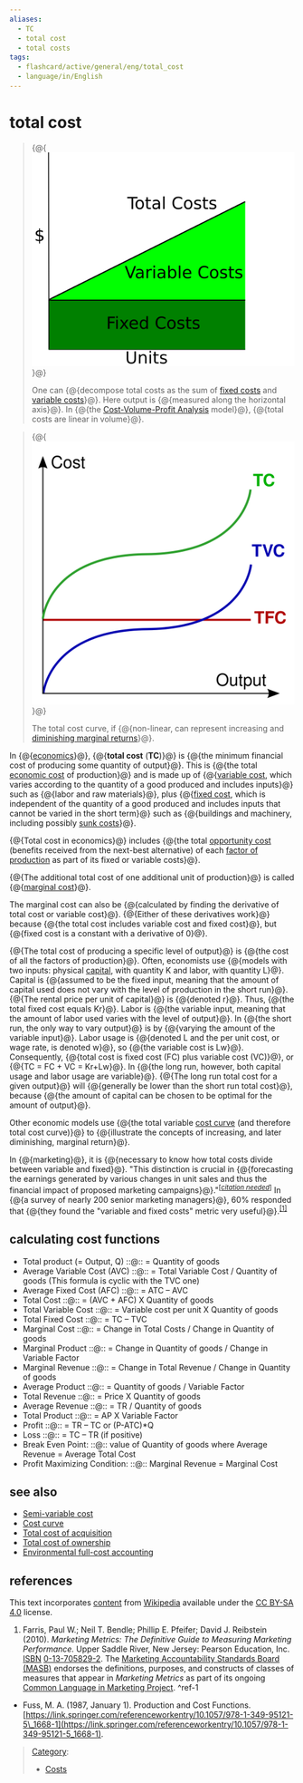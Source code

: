 ```yaml
---
aliases:
  - TC
  - total cost
  - total costs
tags:
  - flashcard/active/general/eng/total_cost
  - language/in/English
---
```


# total cost

> {@{![One can decompose total costs as the sum of [fixed costs](fixed%20costs.md) and [variable costs](variable%20costs.md).](../../archives/Wikimedia%20Commons/CVP-TC-FC-VC.svg)}@}
>
> One can {@{decompose total costs as the sum of [fixed costs](fixed%20costs.md) and [variable costs](variable%20costs.md)}@}. Here output is {@{measured along the horizontal axis}@}. In {@{the [Cost-Volume-Profit Analysis](cost-volume-profit%20analysis.md) model}@}, {@{total costs are linear in volume}@}. <!--SR:!2026-03-03,326,341!2026-01-22,294,330!2026-02-08,307,341!2026-02-27,323,341!2026-03-01,324,341-->

<!-- markdownlint MD028 -->

> {@{![The total cost curve, if non-linear, can represent increasing and [diminishing marginal returns](diminishing%20marginal%20returns.md).](../../archives/Wikimedia%20Commons/Kostukurba%2001-en.svg)}@}
>
> The total cost curve, if {@{non-linear, can represent increasing and [diminishing marginal returns](diminishing%20marginal%20returns.md)}@}. <!--SR:!2026-03-04,327,341!2026-02-13,312,341-->

In {@{[economics](economics.md)}@}, {@{__total cost__ \(__TC__\)}@} is {@{the minimum financial cost of producing some quantity of output}@}. This is {@{the total [economic cost](economic%20cost.md) of production}@} and is made up of {@{[variable cost](variable%20cost.md), which varies according to the quantity of a good produced and includes inputs}@} such as {@{labor and raw materials}@}, plus {@{[fixed cost](fixed%20cost.md), which is independent of the quantity of a good produced and includes inputs that cannot be varied in the short term}@} such as {@{buildings and machinery, including possibly [sunk costs](sunk%20cost.md)}@}. <!--SR:!2026-03-01,325,341!2026-03-08,331,341!2026-02-20,317,341!2025-04-12,74,321!2025-06-11,113,301!2026-01-22,294,330!2025-10-24,216,321!2026-02-23,320,341-->

{@{Total cost in economics}@} includes {@{the total [opportunity cost](opportunity%20cost.md) \(benefits received from the next-best alternative\) of each [factor of production](factors%20of%20production.md) as part of its fixed or variable costs}@}. <!--SR:!2026-02-18,316,341!2025-05-29,93,281-->

{@{The additional total cost of one additional unit of production}@} is called {@{[marginal cost](marginal%20cost.md)}@}. <!--SR:!2026-02-19,317,341!2026-02-10,309,341-->

The marginal cost can also be {@{calculated by finding the derivative of total cost or variable cost}@}. {@{Either of these derivatives work}@} because {@{the total cost includes variable cost and fixed cost}@}, but {@{fixed cost is a constant with a derivative of 0}@}. <!--SR:!2026-01-22,294,330!2025-04-12,74,321!2025-08-19,168,321!2026-02-10,309,341-->

{@{The total cost of producing a specific level of output}@} is {@{the cost of all the factors of production}@}. Often, economists use {@{models with two inputs: physical [capital](capital%20(economics).md), with quantity K and labor, with quantity L}@}. Capital is {@{assumed to be the fixed input, meaning that the amount of capital used does not vary with the level of production in the short run}@}. {@{The rental price per unit of capital}@} is {@{denoted r}@}. Thus, {@{the total fixed cost equals Kr}@}. Labor is {@{the variable input, meaning that the amount of labor used varies with the level of output}@}. In {@{the short run, the only way to vary output}@} is by {@{varying the amount of the variable input}@}. Labor usage is {@{denoted L and the per unit cost, or wage rate, is denoted w}@}, so {@{the variable cost is Lw}@}. Consequently, {@{total cost is fixed cost \(FC\) plus variable cost \(VC\)}@}, or {@{TC = FC + VC = Kr+Lw}@}. In {@{the long run, however, both capital usage and labor usage are variable}@}. {@{The long run total cost for a given output}@} will {@{generally be lower than the short run total cost}@}, because {@{the amount of capital can be chosen to be optimal for the amount of output}@}. <!--SR:!2026-02-07,306,341!2025-08-03,156,321!2025-10-26,218,321!2025-08-20,169,321!2026-02-18,315,341!2026-03-06,329,341!2025-10-24,216,321!2025-10-25,217,321!2026-01-22,294,330!2026-02-08,307,341!2026-01-22,294,330!2026-02-19,316,341!2025-04-12,74,321!2026-02-21,318,341!2026-01-22,294,330!2025-10-25,217,321!2025-11-02,213,310!2025-09-21,194,321-->

Other economic models use {@{the total variable [cost curve](cost%20curve.md) \(and therefore total cost curve\)}@} to {@{illustrate the concepts of increasing, and later diminishing, marginal return}@}. <!--SR:!2026-02-13,311,341!2025-04-12,74,321-->

In {@{marketing}@}, it is {@{necessary to know how total costs divide between variable and fixed}@}. "This distinction is crucial in {@{forecasting the earnings generated by various changes in unit sales and thus the financial impact of proposed marketing campaigns}@}."<sup>\[_[citation needed](https://en.wikipedia.org/wiki/Wikipedia:Citation%20needed)_\]</sup> In {@{a survey of nearly 200 senior marketing managers}@}, 60% responded that {@{they found the "variable and fixed costs" metric very useful}@}.<sup>[\[1\]](#^ref-1)</sup> <!--SR:!2026-02-08,307,341!2025-09-18,192,321!2025-08-20,169,321!2025-08-05,158,321!2026-02-25,322,341-->

## calculating cost functions

- Total product \(= Output, Q\) ::@:: = Quantity of goods <!--SR:!2026-02-07,306,341!2026-02-14,313,341-->
- Average Variable Cost \(AVC\) ::@:: = Total Variable Cost / Quantity of goods \(This formula is cyclic with the TVC one\) <!--SR:!2026-02-17,315,341!2026-03-05,328,341-->
- Average Fixed Cost \(AFC\) ::@:: = ATC – AVC <!--SR:!2026-03-02,326,341!2026-02-09,308,341-->
- Total Cost ::@:: = \(AVC + AFC\) X Quantity of goods <!--SR:!2026-02-22,318,341!2026-02-12,311,341-->
- Total Variable Cost ::@:: = Variable cost per unit X Quantity of goods <!--SR:!2025-08-06,159,321!2026-02-09,308,341-->
- Total Fixed Cost ::@:: = TC – TVC <!--SR:!2026-03-07,330,341!2025-04-12,74,321-->
- Marginal Cost ::@:: = Change in Total Costs / Change in Quantity of goods <!--SR:!2026-02-11,310,341!2026-02-12,311,341-->
- Marginal Product ::@:: = Change in Quantity of goods / Change in Variable Factor <!--SR:!2026-01-22,294,330!2026-02-14,312,341-->
- Marginal Revenue ::@:: = Change in Total Revenue / Change in Quantity of goods <!--SR:!2025-04-12,74,321!2026-02-24,321,341-->
- Average Product ::@:: = Quantity of goods / Variable Factor <!--SR:!2025-06-15,116,301!2026-01-22,294,330-->
- Total Revenue ::@:: = Price X Quantity of goods <!--SR:!2026-02-16,314,341!2026-02-22,319,341-->
- Average Revenue ::@:: = TR / Quantity of goods <!--SR:!2026-02-15,313,341!2025-04-12,74,321-->
- Total Product ::@:: = AP X Variable Factor <!--SR:!2025-08-19,168,321!2026-02-23,319,341-->
- Profit ::@:: = TR – TC or \(P-ATC\)\*Q <!--SR:!2025-04-12,74,321!2026-02-28,324,341-->
- Loss ::@:: = TC – TR \(if positive\) <!--SR:!2026-02-11,310,341!2026-01-22,294,330-->
- Break Even Point: ::@:: value of Quantity of goods where Average Revenue = Average Total Cost <!--SR:!2026-02-15,313,341!2025-10-27,219,321-->
- Profit Maximizing Condition: ::@:: Marginal Revenue = Marginal Cost <!--SR:!2025-10-28,220,321!2026-02-26,322,341-->
<!-- - Marginal Revenue =The rate of change in Total Revenue with Quantity -->

## see also

- [Semi-variable cost](semi-variable%20cost.md)
- [Cost curve](cost%20curve.md)
- [Total cost of acquisition](total%20cost%20of%20acquisition.md)
- [Total cost of ownership](total%20cost%20of%20ownership.md)
- [Environmental full-cost accounting](environmental%20full-cost%20accounting.md)

## references

This text incorporates [content](https://en.wikipedia.org/wiki/total_cost) from [Wikipedia](Wikipedia.md) available under the [CC BY-SA 4.0](https://creativecommons.org/licenses/by-sa/4.0/) license.

1. Farris, Paul W.; Neil T. Bendle; Phillip E. Pfeifer; David J. Reibstein \(2010\). _Marketing Metrics: The Definitive Guide to Measuring Marketing Performance._ Upper Saddle River, New Jersey: Pearson Education, Inc. [ISBN](ISBN%20(identifier).md) [0-13-705829-2](https://en.wikipedia.org/wiki/Special:BookSources/0-13-705829-2). The [Marketing Accountability Standards Board \(MASB\)](Marketing%20Accountability%20Standards%20Board%20(MASB).md) endorses the definitions, purposes, and constructs of classes of measures that appear in _Marketing Metrics_ as part of its ongoing [Common Language in Marketing Project](http://www.commonlanguage.wikispaces.net/). <a id="^ref-1"></a>^ref-1

- Fuss, M. A. \(1987, January 1\). Production and Cost Functions. [https://link.springer.com/referenceworkentry/10.1057/978-1-349-95121-5\_1668-1](https://link.springer.com/referenceworkentry/10.1057/978-1-349-95121-5_1668-1).

> [Category](https://en.wikipedia.org/wiki/Help:Category):
>
> - [Costs](https://en.wikipedia.org/wiki/Category:Costs)
